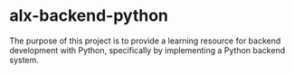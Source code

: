 # alx-backend-python

The purpose of this project is to provide a learning resource for backend development with Python, specifically by implementing a Python backend system.
